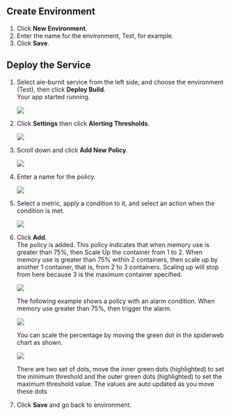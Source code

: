 ## Create Environment

1. Click <b>New Environment</b>.
1. Enter the name for the environment, Test, for example.
1. Click **Save**. 

## Deploy the Service 

1. Select aie-burnit service from the left side, and choose the environment (Test), then click **Deploy Build**.   
Your app started running.

    ![](posts/files/shipped-application-level-policy/assets/5.PNG)

1. Click **Settings** then click  **Alerting Thresholds**.

    ![](posts/files/shipped-application-level-policy/assets/6.PNG)

1. Scroll down and click **Add New Policy**.

    ![](posts/files/shipped-application-level-policy/assets/7.PNG)

1. Enter a name for the policy.

    ![](posts/files/shipped-application-level-policy/assets/8.PNG)

1. Select a metric, apply a condition to it, and select an action when the condition is met.

    ![](posts/files/shipped-application-level-policy/assets/9.png)

1. Click **Add**.   
The policy is added. This policy indicates that when memory use is greater than 75%, then Scale Up the container from 1 to 2. When memory use is greater than 75% within 2 containers, then scale up by another 1 container, that is, from 2 to 3 containers. Scaling up will stop from here because 3 is the maximum container specified.

    ![](posts/files/shipped-application-level-policy/assets/10.PNG)

    The following example shows a policy with an alarm condition. When memory use greater than 75%, then trigger the alarm.

    ![](posts/files/shipped-application-level-policy/assets/11.PNG)

    You can scale the percentage by moving the green dot in the spiderweb chart as shown.

    ![](posts/files/shipped-application-level-policy/assets/12.PNG)

    There are two set of dots, move the inner green dots (highlighted) to set the minimum threshold and the outer green dots (highlighted) to set the maximum threshold value. The values are auto updated as you move these dots

1. Click **Save** and go back to environment.

